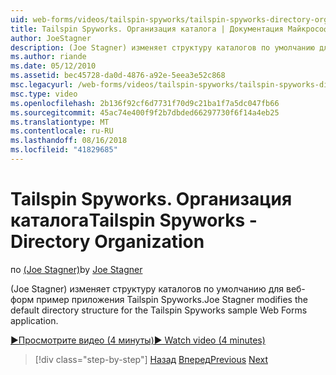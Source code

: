 ```yaml
---
uid: web-forms/videos/tailspin-spyworks/tailspin-spyworks-directory-organization
title: Tailspin Spyworks. Организация каталога | Документация Майкрософт
author: JoeStagner
description: (Joe Stagner) изменяет структуру каталогов по умолчанию для веб-форм пример приложения Tailspin Spyworks.
ms.author: riande
ms.date: 05/12/2010
ms.assetid: bec45728-da0d-4876-a92e-5eea3e52c868
msc.legacyurl: /web-forms/videos/tailspin-spyworks/tailspin-spyworks-directory-organization
msc.type: video
ms.openlocfilehash: 2b136f92cf6d7731f70d9c21ba1f7a5dc047fb66
ms.sourcegitcommit: 45ac74e400f9f2b7dbded66297730f6f14a4eb25
ms.translationtype: MT
ms.contentlocale: ru-RU
ms.lasthandoff: 08/16/2018
ms.locfileid: "41829685"
---
```

<a name="tailspin-spyworks---directory-organization"></a><span data-ttu-id="a1f6c-103">Tailspin Spyworks. Организация каталога</span><span class="sxs-lookup"><span data-stu-id="a1f6c-103">Tailspin Spyworks - Directory Organization</span></span>
====================
<span data-ttu-id="a1f6c-104">по [(Joe Stagner)](https://github.com/JoeStagner)</span><span class="sxs-lookup"><span data-stu-id="a1f6c-104">by [Joe Stagner](https://github.com/JoeStagner)</span></span>

<span data-ttu-id="a1f6c-105">(Joe Stagner) изменяет структуру каталогов по умолчанию для веб-форм пример приложения Tailspin Spyworks.</span><span class="sxs-lookup"><span data-stu-id="a1f6c-105">Joe Stagner modifies the default directory structure for the Tailspin Spyworks sample Web Forms application.</span></span>

[<span data-ttu-id="a1f6c-106">&#9654;Просмотрите видео (4 минуты)</span><span class="sxs-lookup"><span data-stu-id="a1f6c-106">&#9654; Watch video (4 minutes)</span></span>](https://channel9.msdn.com/Blogs/ASP-NET-Site-Videos/tailspin-spyworks-directory-organization)

> [!div class="step-by-step"]
> <span data-ttu-id="a1f6c-107">[Назад](tailspin-spyworks-intro-ui-and-edm.md)
> [Вперед](tailspin-spyworks-category-menu.md)</span><span class="sxs-lookup"><span data-stu-id="a1f6c-107">[Previous](tailspin-spyworks-intro-ui-and-edm.md)
[Next](tailspin-spyworks-category-menu.md)</span></span>
